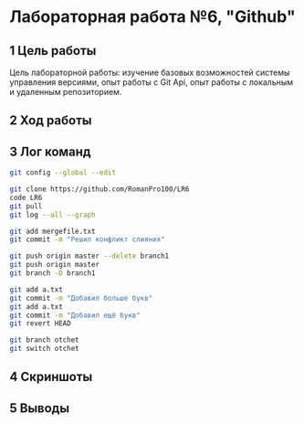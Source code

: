 # Лабораторная работа №6, "Github"

## 1 Цель работы
Цель лабораторной работы: изучение базовых возможностей системы управления версиями, опыт работы с Git Api, опыт работы с локальным и удаленным репозиторием.

## 2 Ход работы

## 3 Лог команд
```bash
git config --global --edit

git clone https://github.com/RomanPro100/LR6
code LR6
git pull
git log --all --graph

git add mergefile.txt
git commit -m "Решил конфликт слияния"

git push origin master --delete branch1
git push origin master
git branch -D branch1

git add a.txt
git commit -m "Добавил больше букв"
git add a.txt
git commit -m "Добавил ещё букв"
git revert HEAD

git branch otchet
git switch otchet
```
## 4 Скриншоты

## 5 Выводы